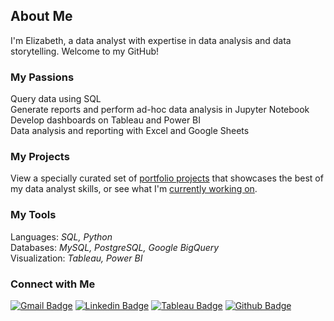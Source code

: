 ## About Me

<!--
**kuehbiko/kuehbiko** is a ✨ _special_ ✨ repository because its `README.md` (this file) appears on your GitHub profile.

Here are some ideas to get you started:

- 🔭 I’m currently working on ...
- 🌱 I’m currently learning ...
- 👯 I’m looking to collaborate on ...
- 🤔 I’m looking for help with ...
- 💬 Ask me about ...
- 📫 How to reach me: ...
- 😄 Pronouns: ...
- ⚡ Fun fact: ...
-->
I'm Elizabeth, a data analyst with expertise in data analysis and data storytelling. Welcome to my GitHub!

### My Passions
Query data using SQL \
Generate reports and perform ad-hoc data analysis in Jupyter Notebook \
Develop dashboards on Tableau and Power BI \
Data analysis and reporting with Excel and Google Sheets

### My Projects
View a specially curated set of [portfolio projects](https://github.com/kuehbiko/01-Portfolio-Projects) that showcases the best of my data analyst skills, or see what I'm [currently working on](https://github.com/kuehbiko/02-Personal-Projects/tree/main).

### My Tools
Languages: *SQL, Python* \
Databases: *MySQL, PostgreSQL, Google BigQuery* \
Visualization: *Tableau, Power BI*

### Connect with Me
[![Gmail Badge](https://img.shields.io/badge/Gmail-D14836?style=for-the-badge&logo=gmail&logoColor=white&link=elsf1998@gmail.com)](elsf1998@gmail.com) 
[![Linkedin Badge](https://img.shields.io/badge/-LinkedIn-blue?style=for-the-badge&logo=Linkedin&logoColor=white&link=https://www.linkedin.com/in/elizabethlimse)](https://www.linkedin.com/in/elizabethlimse) 
[![Tableau Badge](http://img.shields.io/badge/-Tableau-orange?style=for-the-badge&logo=tableau&logoColor=white&link=https://public.tableau.com/profile/kuebiko/)](https://public.tableau.com/profile/kuebiko/) 
[![Github Badge](http://img.shields.io/badge/-Github-black?style=for-the-badge&logo=github&link=https://github.com/kuehbiko/)](https://github.com/kuehbiko) 
<!--[![Kaggle Badge](https://img.shields.io/badge/-Kaggle-blue?style=for-the-badge&logo=kaggle&logoColor=white&link=https://www.kaggle.com/kuebiko)](https://www.kaggle.com/kuebiko) 
<!-- maybe can put stackoverflow or blog badges next time. discord?

